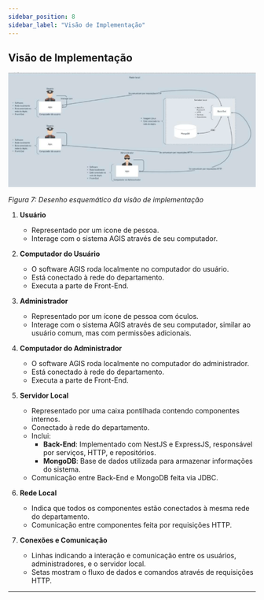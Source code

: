 ```yaml
---
sidebar_position: 8
sidebar_label: "Visão de Implementação"
---
```


## Visão de Implementação

![Representação da Visão de Implementação.](../../static/img/VisaodeImplementacao.png)

*Figura 7: Desenho esquemático da visão de implementação*

1. **Usuário**
    - Representado por um ícone de pessoa.
    - Interage com o sistema AGIS através de seu computador.

2. **Computador do Usuário**
    - O software AGIS roda localmente no computador do usuário.
    - Está conectado à rede do departamento.
    - Executa a parte de Front-End.

3. **Administrador**
    - Representado por um ícone de pessoa com óculos.
    - Interage com o sistema AGIS através de seu computador, similar ao usuário comum, mas com permissões adicionais.

4. **Computador do Administrador**
    - O software AGIS roda localmente no computador do administrador.
    - Está conectado à rede do departamento.
    - Executa a parte de Front-End.

5. **Servidor Local**
    - Representado por uma caixa pontilhada contendo componentes internos.
    - Conectado à rede do departamento.
    - Inclui:
        - **Back-End**: Implementado com NestJS e ExpressJS, responsável por serviços, HTTP, e repositórios.
        - **MongoDB**: Base de dados utilizada para armazenar informações do sistema.
    - Comunicação entre Back-End e MongoDB feita via JDBC.

6. **Rede Local**
    - Indica que todos os componentes estão conectados à mesma rede do departamento.
    - Comunicação entre componentes feita por requisições HTTP.

7. **Conexões e Comunicação**
    - Linhas indicando a interação e comunicação entre os usuários, administradores, e o servidor local.
    - Setas mostram o fluxo de dados e comandos através de requisições HTTP.

---
